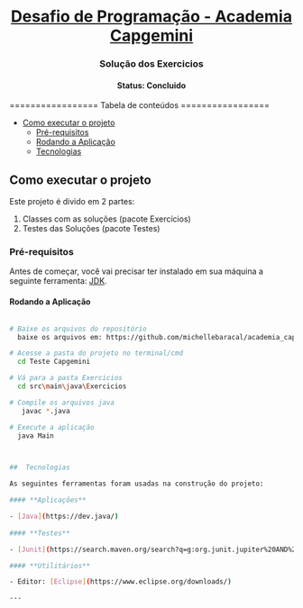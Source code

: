 

<h1 align="center">
     <a href="#" alt="Desafio de Programação - Academia Capgemini">Desafio de Programação - Academia Capgemini </a>
</h1>

<h3 align="center">
      Solução dos Exercicios 
</h3>

<h4 align="center"> 
	Status: Concluido  
</h4>
=================
Tabela de conteúdos
=================
<!--ts-->

   * [Como executar o projeto](#-como-executar-o-projeto)
     * [Pré-requisitos](#pré-requisitos)
     * [Rodando a Aplicação](#rodando-a-aplica%C3%A7%C3%A3o)
     * [Tecnologias](#tecnologias)
     
  
 
<!--te-->

## Como executar o projeto

Este projeto é divido em 2 partes:
1. Classes com as soluções (pacote Exercícios) 
2. Testes das Soluções (pacote Testes)


### Pré-requisitos

Antes de começar, você vai precisar ter instalado em sua máquina a seguinte ferramenta:
[JDK](https://www.oracle.com/java/technologies/downloads/#jdk17-windows). 


####  Rodando a Aplicação 

```bash

# Baixe os arquivos do repositório
  baixe os arquivos em: https://github.com/michellebaracal/academia_capgemini.git

# Acesse a pasta do projeto no terminal/cmd
  cd Teste Capgemini

# Vá para a pasta Exercicios
  cd src\main\java\Exercicios

# Compile os arquivos java
   javac *.java

# Execute a aplicação 
  java Main



##  Tecnologias 

As seguintes ferramentas foram usadas na construção do projeto:

#### **Aplicações**  

- [Java](https://dev.java/)
  
#### **Testes**  

- [Junit](https://search.maven.org/search?q=g:org.junit.jupiter%20AND%20v:5.8.2)

#### **Utilitários**

- Editor: [Eclipse](https://www.eclipse.org/downloads/) 

---

